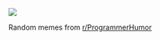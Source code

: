 ![](https://preview.redd.it/zispuvx6pptf1.png?width=320&crop=smart&auto=webp&s=a220b0c71a2a7dfa3d8b6f72d4be94240e69a8fc)

 Random memes from [r/ProgrammerHumor](https://www.reddit.com/r/ProgrammerHumor/)

